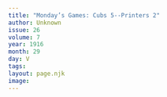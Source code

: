 ```yaml
---
title: "Monday’s Games: Cubs 5--Printers 2"
author: Unknown
issue: 26
volume: 7
year: 1916
month: 29
day: V
tags:
layout: page.njk
image:
---
```

